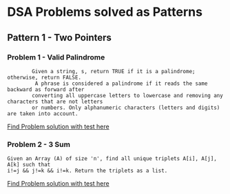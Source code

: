 # DSA Problems solved as Patterns

## Pattern 1 - Two Pointers
### Problem 1 - Valid Palindrome
```
        Given a string, s, return TRUE if it is a palindrome; otherwise, return FALSE.
         A phrase is considered a palindrome if it reads the same backward as forward after
        converting all uppercase letters to lowercase and removing any characters that are not letters 
        or numbers. Only alphanumeric characters (letters and digits) are taken into account.
```
[Find Problem solution with test here](/src/main/java/com/aswinstark/patterns/two_pointers/Pallindrome_001.java)

### Problem 2 - 3 Sum
```
Given an Array (A) of size 'n', find all unique triplets A[i], A[j], A[k] such that
i!=j && j!=k && i!=k. Return the triplets as a list.
```
[Find Problem solution with test here](/src/main/java/com/aswinstark/patterns/two_pointers/ThreeSum_002.java)